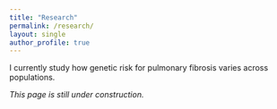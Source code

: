 ```yaml
---
title: "Research"
permalink: /research/
layout: single
author_profile: true
---
```


I currently study how genetic risk for pulmonary fibrosis varies across populations.  

*This page is still under construction.*
